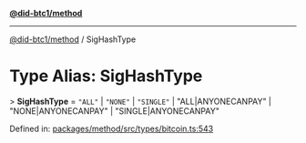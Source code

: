 [**@did-btc1/method**](../README.md)

***

[@did-btc1/method](../globals.md) / SigHashType

# Type Alias: SigHashType

&gt; **SigHashType** = `"ALL"` \| `"NONE"` \| `"SINGLE"` \| "ALL\|ANYONECANPAY" \| "NONE\|ANYONECANPAY" \| "SINGLE\|ANYONECANPAY"

Defined in: [packages/method/src/types/bitcoin.ts:543](https://github.com/dcdpr/did-btc1-js/blob/4ab6f9915d95beed9bc633644c9db1539395f512/packages/method/src/types/bitcoin.ts#L543)
